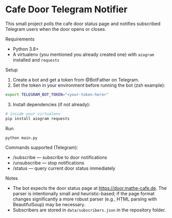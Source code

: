 # Cafe Door Telegram Notifier

This small project polls the cafe door status page and notifies subscribed Telegram users when the door opens or closes.

Requirements
- Python 3.8+
- A virtualenv (you mentioned you already created one) with `aiogram` installed and `requests`

Setup
1. Create a bot and get a token from @BotFather on Telegram.
2. Set the token in your environment before running the bot (zsh example):

```bash
export TELEGRAM_BOT_TOKEN="<your-token-here>"
```

3. Install dependencies (if not already):

```bash
# inside your virtualenv
pip install aiogram requests
```

Run

```bash
python main.py
```

Commands supported (Telegram):
- /subscribe — subscribe to door notifications
- /unsubscribe — stop notifications
- /status — query current door status immediately

Notes
- The bot expects the door status page at https://door.mathe-cafe.de. The parser is intentionally small and heuristic-based; if the page format changes significantly a more robust parser (e.g., HTML parsing with BeautifulSoup) may be necessary.
- Subscribers are stored in `data/subscribers.json` in the repository folder.
